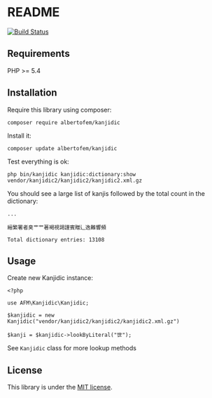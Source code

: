 # README

[![Build Status](https://secure.travis-ci.org/albertofem/kanjidic2-lib.png)](http://travis-ci.org/albertofem/kanjidic2-lib)

## Requirements

PHP >= 5.4

## Installation

Require this library using composer:

`composer require albertofem/kanjidic`

Install it:

`composer update albertofem/kanjidic`

Test everything is ok:

`php bin/kanjidic kanjidic:dictionary:show vendor/kanjidic2/kanjidic2/kanjidic2.xml.gz`

You should see a large list of kanjis followed by the total count in the dictionary:

    ...

    縉繁署者臭艹艹著褐視謁謹賓贈辶逸難響頻

    Total dictionary entries: 13108

## Usage

Create new Kanjidic instance:

    <?php

    use AFM\Kanjidic\Kanjidic;

    $kanjidic = new Kanjidic("vendor/kanjidic2/kanjidic2/kanjidic2.xml.gz")

    $kanji = $kanjidic->lookByLiteral("世");

See `Kanjidic` class for more lookup methods

## License

This library is under the [MIT license](https://github.com/albertofem/kanjidic2-lib/blob/master/LICENSE).
